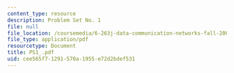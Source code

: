 ```yaml
---
content_type: resource
description: Problem Set No. 1
file: null
file_location: /coursemedia/6-263j-data-communication-networks-fall-2002/cee565f71291570a1955e72d2bdef531_PS1_.pdf
file_type: application/pdf
resourcetype: Document
title: PS1_.pdf
uid: cee565f7-1291-570a-1955-e72d2bdef531
---
```

